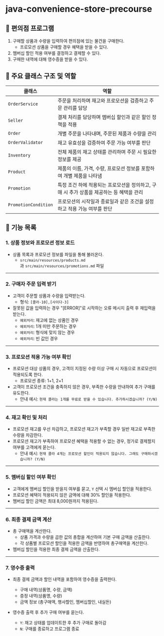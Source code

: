 # java-convenience-store-precourse

## 📝 편의점 프로그램
1. 구매할 상품과 수량을 입력하여 편의점에 있는 물건을 구매한다.
   - 프로모션 상품을 구매할 경우 혜택을 받을 수 있다.
2. 멤버십 할인 적용 여부를 결정하고 결제할 수 있다.
3. 구매한 내역에 대해 영수증을 받을 수 있다.

## 📍 주요 클래스 구조 및 역할

| 클래스             | 역할                                |
|--------------------|-----------------------------------|
| `OrderService`     | 주문을 처리하며 재고와 프로모션을 검증하고 주문 관리를 담당 |
| `Seller`           | 결제 처리를 담당하며 멤버십 할인과 같은 할인 정책을 적용  |
| `Order`            | 개별 주문을 나타내며, 주문된 제품과 수량을 관리       |
| `OrderValidator`   | 재고 유효성을 검증하여 주문 가능 여부를 판단         |
| `Inventory`        | 전체 제품의 재고 상태를 관리하며 주문 시 필요한 정보를 제공 |
| `Product`          | 제품의 이름, 가격, 수량, 프로모션 정보를 포함하여 개별 제품을 나타냄 |
| `Promotion`        | 특정 조건 하에 적용되는 프로모션을 정의하고, 구매 시 추가 상품을 제공하는 등 혜택을 관리 |
| `PromotionCondition` | 프로모션의 시작일과 종료일과 같은 조건을 설정하고 적용 가능 여부를 판단 |

## 📍 기능 목록

### 1. 상품 정보와 프로모션 정보 로드
- 상품 목록과 프로모션 정보를 파일을 통해 불러온다.
    - `src/main/resources/products.md`과 `src/main/resources/promotions.md` 파일
---

### 2. 구매자 주문 입력 받기
- 고객이 주문할 상품과 수량을 입력받는다.
    - 형식: `[콜라-10],[사이다-3]`
- 잘못된 값을 입력하는 경우 "[ERROR]"로 시작하는 오류 메시지  출력 후 재입력을 받는다.
    - `예외처리`: 재고에 없는 상품인 경우
    - `예외처리`: 1개 미만 주문하는 경우
    - `예외처리`: 형식에 맞지 않는 경우
    - `예외처리`: 빈 값인 경우

---

### 3. 프로모션 적용 가능 여부 확인
- 프로모션 대상 상품의 경우, 고객이 지정된 수량 이상 구매 시 자동으로 프로모션이 적용되도록 한다.
    - 프로모션 종류: 1+1, 2+1
- 고객이 프로모션 조건을 충족하지 않은 경우, 부족한 수량을 안내하여 추가 구매를 유도한다.
    - 안내 예시: `현재 콜라는 1개를 무료로 받을 수 있습니다. 추가하시겠습니까? (Y/N)`

---

### 4. 재고 확인 및 처리
- 프로모션 재고를 우선 차감하고, 프로모션 재고가 부족할 경우 일반 재고로 부족한 수량을 차감한다.
- 프로모션 재고가 부족하여 프로모션 혜택을 적용할 수 없는 경우, 정가로 결제할지 여부를 고객에게 묻는다.
    - 안내 예시: `현재 콜라 4개는 프로모션 할인이 적용되지 않습니다. 그래도 구매하시겠습니까? (Y/N)`

---

### 5. 멤버십 할인 여부 확인
- 고객에게 멤버십 할인을 받을지 여부를 묻고, `Y` 선택 시 멤버십 할인을 적용한다.
- 프로모션 혜택이 적용되지 않은 금액에 대해 30% 할인을 적용한다.
- 멤버십 할인 금액은 최대 8,000원까지 적용된다.

---

### 6. 최종 결제 금액 계산
- 총 구매액을 계산한다.
    - 상품 가격과 수량을 곱한 값의 총합을 계산하여 기본 구매 금액을 산출한다.
    - 각 상품별 프로모션 할인을 적용한 금액을 반영하여 총구매액을 계산한다.
- 멤버십 할인을 적용한 최종 결제 금액을 산출한다.

---

### 7. 영수증 출력
- 최종 결제 금액과 할인 내역을 포함하여 영수증을 출력한다.
    - 구매 내역(상품명, 수량, 금액)
    - 증정 내역(상품명, 수량)
    - 금액 정보 (총구매액, 행사할인, 멤버십할인, 내실돈)

- 영수증 출력 후 추가 구매 여부를 묻는다.
    - `Y`: 재고 상태를 업데이트한 후 추가 구매로 돌아감
    - `N`: 구매를 종료하고 프로그램 종료
